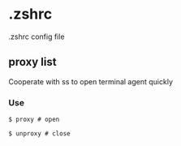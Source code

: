 # .zshrc
.zshrc config file

## proxy list

Cooperate with ss to open terminal agent quickly


### Use

`$ proxy # open`

`$ unproxy # close`
